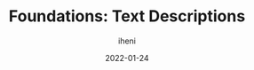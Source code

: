 ---
author: iheni
date: 2022-01-24
draft: true
publisher: tetralogical
tags:
  - accessibility
  - writing
target_url: https://tetralogical.com/blog/2022/01/24/text-descriptions/
title: "Foundations: Text Descriptions"
---